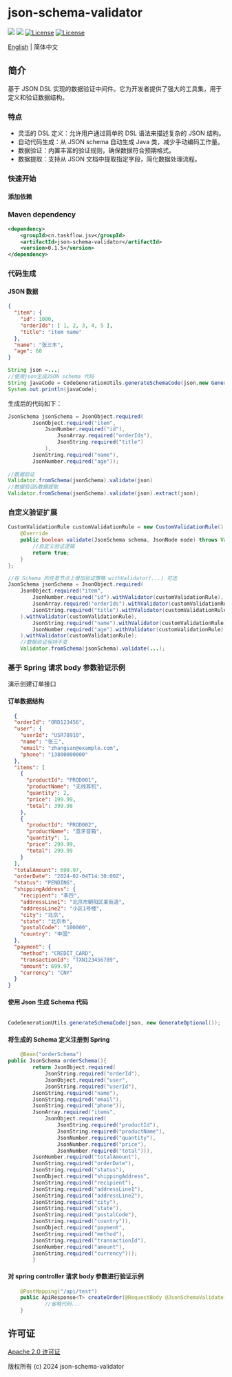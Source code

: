 json-schema-validator
============
<div align="left">
  <a href="javascript:void(0);"><img src="https://img.shields.io/badge/build-passing-brightgreen" /></a>
  <a href="javascript:void(0);" target="_blank"><img src="https://img.shields.io/badge/docs-latest-brightgreen" /></a>
  <a href="https://www.apache.org/licenses/LICENSE-2.0"><img src="https://img.shields.io/badge/License-Apache%202.0-blue.svg" alt="License"></a>
  <a href="https://central.sonatype.com/artifact/cn.taskflow.jsv/json-schema-validator?smo=true"><img src="https://img.shields.io/maven-metadata/v.svg?label=Maven%20Central&metadataUrl=https%3A%2F%2Frepo1.maven.org%2Fmaven2%2Fcn%2Ftaskflow%2Fjsv%2Fjson-schema-validator%2Fmaven-metadata.xml" alt="License"></a>
</div>

[English](./README.md) | 简体中文

## 简介
基于 JSON DSL 实现的数据验证中间件。它为开发者提供了强大的工具集，用于定义和验证数据结构。

### 特点
* 灵活的 DSL 定义：允许用户通过简单的 DSL 语法来描述复杂的 JSON 结构。
* 自动代码生成：从 JSON schema 自动生成 Java 类，减少手动编码工作量。
* 数据验证：内置丰富的验证规则，确保数据符合预期格式。
* 数据提取：支持从 JSON 文档中提取指定字段，简化数据处理流程。

### 快速开始

#### 添加依赖
### Maven dependency
```xml
<dependency>
    <groupId>cn.taskflow.jsv</groupId>
    <artifactId>json-schema-validator</artifactId>
    <version>0.1.5</version>
</dependency>
```


### 代码生成

#### JSON 数据
```json
{
  "item": {
    "id": 1000,
    "orderIds": [ 1, 2, 3, 4, 5 ],
    "title": "item name"
  },
  "name": "张三丰",
  "age": 60
} 
```
```java
String json =...;
//使用json生成JSON schema 代码
String javaCode = CodeGenerationUtils.generateSchemaCode(json,new GenerateOptional());
System.out.println(javaCode);
```
生成后的代码如下：
```java
JsonSchema jsonSchema = JsonObject.required(
        JsonObject.required("item",
            JsonNumber.required("id"),
                JsonArray.required("orderIds"),
                JsonString.required("title")
            ),
        JsonString.required("name"),
        JsonNumber.required("age"));
    
//数据验证
Validator.fromSchema(jsonSchema).validate(json)
//数据验证&数据提取
Validator.fromSchema(jsonSchema).validate(json).extract(json);
```
### 自定义验证扩展

```java
CustomValidationRule customValidationRule = new CustomValidationRule() {
    @Override
    public boolean validate(JsonSchema schema, JsonNode node) throws ValidationException {
        //自定义验证逻辑
        return true;
    }
};

//在 Schema 的任意节点上增加验证策略 withValidator(...) 可选
JsonSchema jsonSchema = JsonObject.required(
    JsonObject.required("item",
        JsonNumber.required("id").withValidator(customValidationRule),
        JsonArray.required("orderIds").withValidator(customValidationRule),
        JsonString.required("title").withValidator(customValidationRule)
    ).withValidator(customValidationRule),
        JsonString.required("name").withValidator(customValidationRule),
        JsonNumber.required("age").withValidator(customValidationRule)
    ).withValidator(customValidationRule);
    //数据验证保持不变
    Validator.fromSchema(jsonSchema).validate(...);

```
### 基于 Spring 请求 body 参数验证示例
演示创建订单接口

#### 订单数据结构
```json 
  {
  "orderId": "ORD123456",
  "user": {
    "userId": "USR78910",
    "name": "张三",
    "email": "zhangsan@example.com",
    "phone": "13800000000"
  },
  "items": [
    {
      "productId": "PROD001",
      "productName": "无线耳机",
      "quantity": 2,
      "price": 199.99,
      "total": 399.98
    },
    {
      "productId": "PROD002",
      "productName": "蓝牙音箱",
      "quantity": 1,
      "price": 299.99,
      "total": 299.99
    }
  ],
  "totalAmount": 699.97,
  "orderDate": "2024-02-04T14:30:00Z",
  "status": "PENDING",
  "shippingAddress": {
    "recipient": "李四",
    "addressLine1": "北京市朝阳区某街道",
    "addressLine2": "小区1号楼",
    "city": "北京",
    "state": "北京市",
    "postalCode": "100000",
    "country": "中国"
  },
  "payment": {
    "method": "CREDIT_CARD",
    "transactionId": "TXN123456789",
    "amount": 699.97,
    "currency": "CNY"
  }
}
```
#### 使用 Json 生成 Schema 代码
```java

CodeGenerationUtils.generateSchemaCode(json, new GenerateOptional());

```    
#### 将生成的 Schema 定义注册到 Spring
```java
    @Bean("orderSchema")
public JsonSchema orderSchema(){
        return JsonObject.required(
            JsonString.required("orderId"),
            JsonObject.required("user",
            JsonString.required("userId"),
        JsonString.required("name"),
        JsonString.required("email"),
        JsonString.required("phone")),
        JsonArray.required("items",
            JsonObject.required(
                JsonString.required("productId"),
                JsonString.required("productName"),
                JsonNumber.required("quantity"),
                JsonNumber.required("price"),
                JsonNumber.required("total"))),
        JsonNumber.required("totalAmount"),
        JsonString.required("orderDate"),
        JsonString.required("status"),
        JsonObject.required("shippingAddress",
        JsonString.required("recipient"),
        JsonString.required("addressLine1"),
        JsonString.required("addressLine2"),
        JsonString.required("city"),
        JsonString.required("state"),
        JsonString.required("postalCode"),
        JsonString.required("country")),
        JsonObject.required("payment",
        JsonString.required("method"),
        JsonString.required("transactionId"),
        JsonNumber.required("amount"),
        JsonString.required("currency")));
        }
```
#### 对 spring controller 请求 body 参数进行验证示例
```java
    @PostMapping("/api/test")
    public ApiResponse<T> createOrder(@RequestBody @JsonSchemaValidate("orderSchema") Order order) {
            //省略代码...  
    }
```

## 许可证

[Apache 2.0 许可证](https://www.apache.org/licenses/LICENSE-2.0)

版权所有 (c) 2024 json-schema-validator

